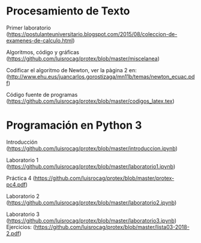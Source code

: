 # Procesamiento de Texto
Primer laboratorio 
(https://postulanteuniversitario.blogspot.com/2015/08/coleccion-de-examenes-de-calculo.html)

Algoritmos, código y gráficas
(https://github.com/luisrocag/protex/blob/master/miscelanea)

Codificar el algoritmo de Newton, ver la pàgina 2 en:
(http://www.ehu.eus/juancarlos.gorostizaga/mn11b/temas/newton_ecuac.pdf)

Código fuente de programas
(https://github.com/luisrocag/protex/blob/master/codigos_latex.tex)

# Programación en Python 3

Introducción (https://github.com/luisrocag/protex/blob/master/introduccion.ipynb)

Laboratorio 1 (https://github.com/luisrocag/protex/blob/master/laboratorio1.ipynb)

Práctica 4 (https://github.com/luisrocag/protex/blob/master/protex-pc4.pdf)

Laboratorio 2 (https://github.com/luisrocag/protex/blob/master/laboratorio2.ipynb)

Laboratorio 3 (https://github.com/luisrocag/protex/blob/master/laboratorio3.ipynb)
  Ejercicios: (https://github.com/luisrocag/protex/blob/master/lista03-2018-2.pdf)
  
